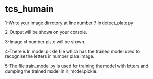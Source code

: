 # tcs_humain

1-Write your image directory at line number 7 in detect_plate.py

2-Output will be shown on your console.

3-Image of number plate will be shown.

4-There is lr_model.pickle file which has the trained model used to 
  recognise the letters in number plate image.

5-The file train_model.py is used for training the model with letters and 
  dumping the trained model in lr_model.pickle.

